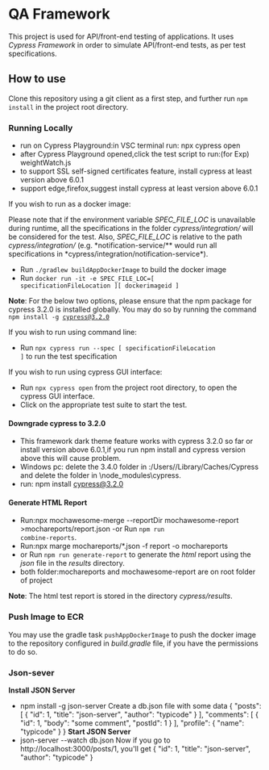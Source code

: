 # QA Framework

This project is used for API/front-end testing of applications. It uses _Cypress Framework_ in order to simulate API/front-end tests, as per test specifications.

## How to use

Clone this repository using a git client as a first step, and further run <code>npm install</code> in the project root directory.

### Running Locally

- run on Cypress Playground:in VSC terminal run: npx cypress open
- after Cypress Playground opened,click the test script to run:(for Exp) weightWatch.js
- to support SSL self-signed certificates feature, install cypress at least version above 6.0.1
- support edge,firefox,suggest install cypress at least version above 6.0.1

If you wish to run as a docker image:

Please note that if the environment variable _SPEC_FILE_LOC_ is unavailable during runtime, all the specifications in the folder _cypress/integration/_ will be considered for the test. Also, _SPEC_FILE_LOC_ is relative to the path _cypress/integration/_ (e.g. \*notification-service/\** would run all specifications in *cypress/integration/notification-service\*).

- Run <code>./gradlew buildAppDockerImage</code> to build the docker image
- Run <code>docker run -it -e SPEC_FILE_LOC=[ specificationFileLocation ][ dockerimageid ]</code>

**Note**: For the below two options, please ensure that the npm package for cypress 3.2.0 is installed globally. You may do so by running the command <code>npm install -g cypress@3.2.0</code>

If you wish to run using command line:

- Run <code>npx cypress run --spec [ specificationFileLocation ]</code> to run the test specification

If you wish to run using cypress GUI interface:

- Run <code>npx cypress open</code> from the project root directory, to open the cypress GUI interface.
- Click on the appropriate test suite to start the test.

#### Downgrade cypress to 3.2.0

- This framework dark theme feature works with cypress 3.2.0 so far or install version above 6.0.1,if you run npm install and cypress version above this will cause problem.
- Windows pc: delete the 3.4.0 folder in :/Users/<username>/Library/Caches/Cypress and delete the folder in </project>\node_modules\cypress.
- run: npm install cypress@3.2.0

#### Generate HTML Report

- Run:npx mochawesome-merge --reportDir mochawesome-report >mochareports/report.json
  -or Run <code>npm run combine-reports</code>.
- Run:npx marge mochareports/\*.json -f report -o mochareports
- or Run <code>npm run generate-report</code> to generate the _html_ report using the _json_ file in the _results_ directory.
- both folder:mochareports and mochawesome-report are on root folder of project

**Note**: The html test report is stored in the directory _cypress/results_.

### Push Image to ECR

You may use the gradle task <code>pushAppDockerImage</code> to push the docker image to the repository configured in _build.gradle_ file, if you have the permissions to do so.

### Json-sever

**Install JSON Server**

- npm install -g json-server
  Create a db.json file with some data
  {
  "posts": [
  { "id": 1, "title": "json-server", "author": "typicode" }
  ],
  "comments": [
  { "id": 1, "body": "some comment", "postId": 1 }
  ],
  "profile": { "name": "typicode" }
  }
  **Start JSON Server**
- json-server --watch db.json
  Now if you go to http://localhost:3000/posts/1, you'll get
  { "id": 1, "title": "json-server", "author": "typicode" }
